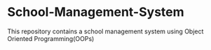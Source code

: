 # School-Management-System
This repository contains a school management system using Object Oriented Programming(OOPs)
